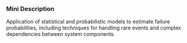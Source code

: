 ### Mini Description

Application of statistical and probabilistic models to estimate failure probabilities, including techniques for handling rare events and complex dependencies between system components.
